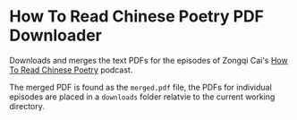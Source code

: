 # How To Read Chinese Poetry PDF Downloader

Downloads and merges the text PDFs for the episodes of Zongqi Cai's
[How To Read Chinese Poetry](https://howtoreadchinesepoetry.com/) podcast.

The merged PDF is found as the `merged.pdf` file, the PDFs for individual episodes are placed in a `downloads` folder
relatvie to the current working directory.